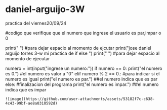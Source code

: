 # daniel-arguijo-3W
practica del viernes20/09/24

#codigo que verifique que el numero que ingrese el usuario es par,impar o 0

print(" ") #para dejar espacio al momento de ejcutar 
print("jose daniel arguijo torres 3-w mi practica de if else ") 
print(" ") #para dejar espacio al momento de ejecutar 

numero = int(input("ingrese un numero:")) 
if numero == 0:
    print("el numero es 0.") #el numero es valor a "0"
elif numero % 2 == 0.: #para indicar si el numero es igual 
    print("el numero es par.") ##el numero indica que es par 
else: #finalizacion del programa 
    print("el numero es impar.") ##el numero indica que es impar 

    ![image](https://github.com/user-attachments/assets/53182f7c-c638-4c43-99bf-ae8a0310592d)
